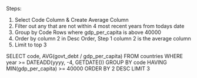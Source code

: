 Steps:

1. Select Code Column & Create Average Column
2. Filter out any that are not within 4 most recent years from todays date
3. Group by Code Rows where gdp_per_capita is above 40000
4. Order by column 2 in Desc Order, Step 1 column 2 is the average column
5. Limit to top 3

SELECT code, AVG(govt_debt / gdp_per_capita)
FROM countries
WHERE year >= DATEADD(yyyy, -4, GETDATE())
GROUP BY code
HAVING MIN(gdp_per_capita) >= 40000
ORDER BY 2 DESC
LIMIT 3

